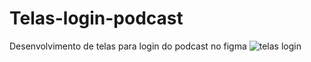 # Telas-login-podcast
Desenvolvimento de telas para login do podcast no figma
![telas login](https://github.com/Luizdeltabrasiladanhessed/Telas-login-podcast/assets/67644316/4b63793b-a703-4926-ba05-6714096f9a1a)
